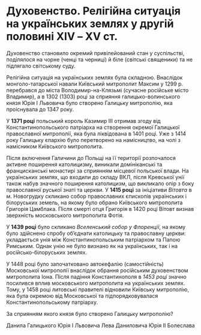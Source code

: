 # Духовенство. Релігійна ситуація на українських землях у другій половині ХІV – ХV ст.

Духовенство становило окремий привілейований стан у суспільстві, поділялося на чорне (ченці та черниці) й біле (світські священики) та не підлягало  світському суду. 

Релігійна ситуація на українських землях була складною. Внаслідок монголо-татарської навали Київський митрополит Максим у 1299 р. перебрався до міста Володимир-на-Клязьмі (сучасне російське місто Владимир), а в 1302 (1303) році за сприяння галицько-волинського князя Юрія І Львовича було створено Галицьку митрополію, яка проіснувала до 1347 року.

У **1371 році** польський король Казимир ІІІ отримав згоду від Константинопольського патріарха на створення окремої Галицької православної митрополії, яка була ліквідована в 1401 році. Уже з 1414 року Галицьку єпархію було перетворено на намісництво, на чолі з намісником Київського митрополита.

Після включення Галичини до Польщі на її території розпочалося активне поширення католицизму, виникали домініканські та францисканські монастирі за сприянням місцевої польської влади. На українських землях, що входили до складу ВКЛ, після Кревської унії також набув значного поширення католицизм, що викликало опір з боку православної руської знаті та церкви. У **1415 році** за ініціативи *Вітовта* в м. Новогрудку скликано собор православних єпископів українських і білоруських земель, на якому було обрано Київського митрополита Григорія Цамблака. Після смерті отця Григорія в 1420 році Вітовт визнав зверхність московського митрополита Фотія.  

У **1439 році** було скликано *Вселенський собор у Флоренції*, на якому було здійснено спробу об’єднати католицьку та православну церкви: укладається унія між Константинопольським патріархом та Папою Римським. Однак унію не було визнано як на українських, так і на російсько-білоруських землях. 

У 1448 році було започатковано автокефалію (самостійність) Московської митрополії внаслідок обрання російським духовенством митрополита Іона. Після падіння Константинополя в *1453 році* значно посилився вплив московського митрополита на українських землях. Тому, у 1458 році литовські правителі відновили Київську митрополію, яка була окремою від Московської та підпорядковувалася Константинопольському патріарху. 

<quiz>
<question>
  <p>За сприянням якого князя було створено Галицьку митрополію?</p>
        <answer>Данила Галицького</answer>
  <answer correct>Юрія І Львовича</answer>
        <answer>Лева Даниловича</answer>
  <answer>Юрія II Болеслава</answer>
</question>
</quiz>